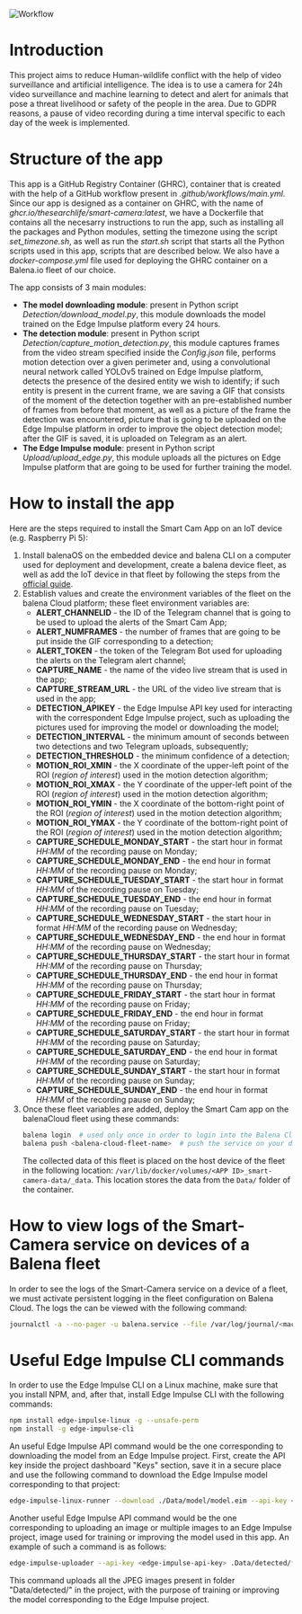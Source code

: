 ![Workflow](img/workflow.png)

Introduction
============

This project aims to reduce Human-wildlife conflict with the help of video surveillance and artificial intelligence.
The idea is to use a camera for 24h video surveillance and machine learning to detect and alert for animals that pose a threat livelihood or safety of the people in the area. Due to GDPR reasons, a pause of video recording during a time interval specific to each day of the week is implemented.

Structure of the app
=========
This app is a GitHub Registry Container (GHRC), container that is created with the help of a GitHub workflow present in *.github/workflows/main.yml*. Since our app is designed as a container on GHRC, with the name of *ghcr.io/thesearchlife/smart-camera:latest*, we have a Dockerfile that contains all the necesarry instructions to run the app, such as installing all the packages and Python modules, setting the timezone using the script *set_timezone.sh*, as well as run the *start.sh* script that starts all the Python scripts used in this app, scripts that are described below. We also have a *docker-compose.yml* file used for deploying the GHRC container on a Balena.io fleet of our choice.

The app consists of 3 main modules:
 - **The model downloading module**: present in Python script *Detection/download_model.py*, this module downloads the model trained on the Edge Impulse platform every 24 hours.
 - **The detection module**: present in Python script *Detection/capture_motion_detection.py*, this module captures frames from the video stream specified inside the *Config.json* file, performs motion detection over a given perimeter and, using a convolutional neural network called YOLOv5 trained on Edge Impulse platform, detects the presence of the desired entity we wish to identify; if such entity is present in the current frame, we are saving a GIF that consists of the moment of the detection together with an pre-established number of frames from before that moment, as well as a picture of the frame the detection was encountered, picture that is going to be uploaded on the Edge Impulse platform in order to improve the object detection model; after the GIF is saved, it is uploaded on Telegram as an alert.
 - **The Edge Impulse module**: present in Python script *Upload/upload_edge.py*, this module uploads all the pictures on Edge Impulse platform that are going to be used for further training the model.

How to install the app
==============
Here are the steps required to install the Smart Cam App on an IoT device (e.g. Raspberry Pi 5):
1. Install balenaOS on the embedded device and balena CLI on a computer used for deployment and development, create a balena device fleet, as well as add the IoT device in that fleet by following the steps from the [official guide](https://docs.balena.io/learn/getting-started/raspberrypi5/python/).
2. Establish values and create the environment variables of the fleet on the balena Cloud platform; these fleet environment variables are:
    - **ALERT_CHANNELID** - the ID of the Telegram channel that is going to be used to upload the alerts of the Smart Cam App;
    - **ALERT_NUMFRAMES** - the number of frames that are going to be put inside the GIF corresponding to a detection;
    - **ALERT_TOKEN** - the token of the Telegram Bot used for uploading the alerts on the Telegram alert channel;
    - **CAPTURE_NAME** - the name of the video live stream that is used in the app;
    - **CAPTURE_STREAM_URL** - the URL of the video live stream that is used in the app;
    - **DETECTION_APIKEY** - the Edge Impulse API key used for interacting with the correspondent Edge Impulse project, such as uploading the pictures used for improving the model or downloading the model;
    - **DETECTION_INTERVAL** - the minimum amount of seconds between two detections and two Telegram uploads, subsequently;
    - **DETECTION_THRESHOLD** - the minimum confidence of a detection;
    - **MOTION_ROI_XMIN** - the X coordinate of the upper-left point of the ROI (*region of interest*) used in the motion detection algorithm;
    - **MOTION_ROI_XMAX** - the Y coordinate of the upper-left point of the ROI (*region of interest*) used in the motion detection algorithm;
    - **MOTION_ROI_YMIN** - the X coordinate of the bottom-right point of the ROI (*region of interest*) used in the motion detection algorithm;
    - **MOTION_ROI_YMAX** - the Y coordinate of the bottom-right point of the ROI (*region of interest*) used in the motion detection algorithm;
    - **CAPTURE_SCHEDULE_MONDAY_START** - the start hour in format *HH:MM* of the recording pause on Monday;
    - **CAPTURE_SCHEDULE_MONDAY_END** - the end hour in format *HH:MM* of the recording pause on Monday;
    - **CAPTURE_SCHEDULE_TUESDAY_START** - the start hour in format *HH:MM* of the recording pause on Tuesday;
    - **CAPTURE_SCHEDULE_TUESDAY_END** - the end hour in format *HH:MM* of the recording pause on Tuesday;
    - **CAPTURE_SCHEDULE_WEDNESDAY_START** - the start hour in format *HH:MM* of the recording pause on Wednesday;
    - **CAPTURE_SCHEDULE_WEDNESDAY_END** - the end hour in format *HH:MM* of the recording pause on Wednesday;
    - **CAPTURE_SCHEDULE_THURSDAY_START** - the start hour in format *HH:MM* of the recording pause on Thursday;
    - **CAPTURE_SCHEDULE_THURSDAY_END** - the end hour in format *HH:MM* of the recording pause on Thursday;
    - **CAPTURE_SCHEDULE_FRIDAY_START** - the start hour in format *HH:MM* of the recording pause on Friday;
    - **CAPTURE_SCHEDULE_FRIDAY_END** - the end hour in format *HH:MM* of the recording pause on Friday;
    - **CAPTURE_SCHEDULE_SATURDAY_START** - the start hour in format *HH:MM* of the recording pause on Saturday;
    - **CAPTURE_SCHEDULE_SATURDAY_END** - the end hour in format *HH:MM* of the recording pause on Saturday;
    - **CAPTURE_SCHEDULE_SUNDAY_START** - the start hour in format *HH:MM* of the recording pause on Sunday;
    - **CAPTURE_SCHEDULE_SUNDAY_END** - the end hour in format *HH:MM* of the recording pause on Sunday;
3. Once these fleet variables are added, deploy the Smart Cam app on the balenaCloud fleet using these commands: 
    ```bash
    balena login  # used only once in order to login into the Balena Cloud account
    balena push <balena-cloud-fleet-name>  # push the service on your desired fleet, e.g.: gh_omegamax10/thesearchlife-smart-camera
    ```
    The collected data of this fleet is placed on the host device of the fleet in the following location: `/var/lib/docker/volumes/<APP ID>_smart-camera-data/_data`. This location stores the data from the `Data/` folder of the container.


How to view logs of the Smart-Camera service on devices of a Balena fleet
==========
In order to see the logs of the Smart-Camera service on a device of a fleet, we must activate persistent logging in the fleet configuration on Balena Cloud. The logs the can be viewed with the following command:

```bash
journalctl -a --no-pager -u balena.service --file /var/log/journal/<machine-id>/system.journal  # Replace <machine-id> with the unique system identifier to view balena.service logs from the specified journal file, e.g.:cdc38b4575d543bab0fc166e5f1fba07; the machine-id can be found in /etc/machine-id
```
Useful Edge Impulse CLI commands
================
In order to use the Edge Impulse CLI on a Linux machine, make sure that you install NPM, and, after that, install Edge Impulse CLI with the following commands:
```bash
npm install edge-impulse-linux -g --unsafe-perm
npm install -g edge-impulse-cli
```

An useful Edge Impulse API command would be the one corresponding to downloading the model from an Edge Impulse project. First, create the API key inside the project dashboard "Keys" section, save it in a secure place and use the following command to download the Edge Impulse model corresponding to that project:
```bash
edge-impulse-linux-runner --download ./Data/model/model.eim --api-key <edge-impulse-api-key>
```

Another useful Edge Impulse API command would be the one corresponding to uploading an image or multiple images to an Edge Impulse project, image used for training or improving the model used in this app. An example of such a command is as follows:
```bash
edge-impulse-uploader --api-key <edge-impulse-api-key> .Data/detected/*.jpg
```
This command uploads all the JPEG images present in folder "Data/detected/" in the project, with the purpose of training or improving the model corresponding to the Edge Impulse project.

